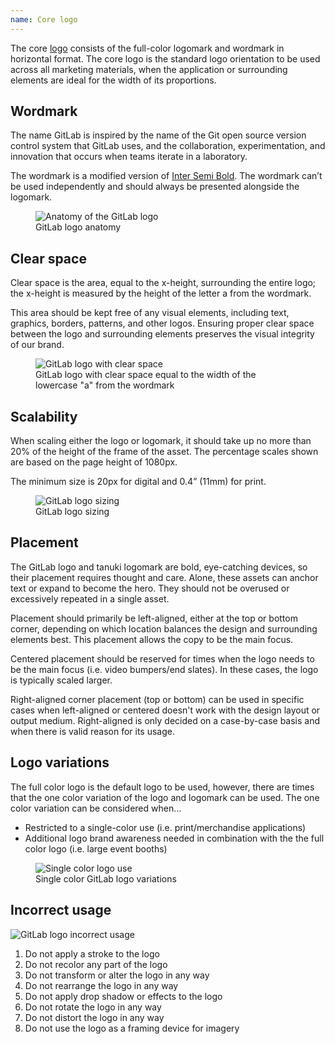```yaml
---
name: Core logo
---
```


The core [logo](https://about.gitlab.com/press/press-kit/) consists of the full-color logomark and wordmark in horizontal format. The core logo is the standard logo orientation to be used across all marketing materials, when the application or surrounding elements are ideal for the width of its proportions.

## Wordmark

The name GitLab is inspired by the name of the Git open source version control system that GitLab uses, and the collaboration, experimentation, and innovation that occurs when teams iterate in a laboratory.

The wordmark is a modified version of [Inter Semi Bold](https://fonts.google.com/specimen/Inter). The wordmark can’t be used independently and should always be presented alongside the logomark.

<figure class="figure" role="figure" aria-label="GitLab logo anatomy">
  <img class="figure-img gl-p-5 img-50" src="/img/brand/gitlab-logo-anatomy.svg" alt="Anatomy of the GitLab logo" role="img" />
  <figcaption class="figure-caption">GitLab logo anatomy</figcaption>
</figure>

## Clear space

Clear space is the area, equal to the x-height, surrounding the entire logo; the x-height is measured by the height of the letter a from the wordmark.

This area should be kept free of any visual elements, including text, graphics, borders, patterns, and other logos. Ensuring proper clear space between the logo and surrounding elements preserves the visual integrity of our brand.

<figure class="figure" role="figure" aria-label="with clear space equal to the width of the lowercase 'a' from the wordmark">
  <img class="figure-img gl-p-5 img-50" src="/img/brand/core-logo-clearspace.svg" alt="GitLab logo with clear space" role="img" />
  <figcaption class="figure-caption">GitLab logo with clear space equal to the width of the lowercase "a" from the wordmark</figcaption>
</figure>

## Scalability

When scaling either the logo or logomark, it should take up no more than 20% of the height of the frame of the asset. The percentage scales shown are based on the page height of 1080px.

The minimum size is 20px for digital and 0.4” (11mm) for print.

<figure class="figure" role="figure" aria-label="GitLab logo sizing">
  <img class="figure-img gl-p-5" src="/img/brand/core-logo-scalability.svg" alt="GitLab logo sizing" role="img" />
  <figcaption class="figure-caption">GitLab logo sizing</figcaption>
</figure>

## Placement

The GitLab logo and tanuki logomark are bold, eye-catching devices, so their placement requires thought and care. Alone, these assets can anchor text or expand to become the hero. They should not be overused or excessively repeated in a single asset.

Placement should primarily be left-aligned, either at the top or bottom corner, depending on which location balances the design and surrounding elements best. This placement allows the copy to be the main focus.

Centered placement should be reserved for times when the logo needs to be the main focus (i.e. video bumpers/end slates). In these cases, the logo is typically scaled larger.

Right-aligned corner placement (top or bottom) can be used in specific cases when left-aligned or centered doesn't work with the design layout or output medium. Right-aligned is only decided on a case-by-case basis and when there is valid reason for its usage.

## Logo variations

The full color logo is the default logo to be used, however, there are times that the one color variation of the logo and logomark can be used. The one color variation can be considered when…

- Restricted to a single-color use (i.e. print/merchandise applications)
- Additional logo brand awareness needed in combination with the the full color logo (i.e. large event booths)

<figure class="figure" role="figure" aria-label="Single color GitLab logo variations">
  <img class="figure-img gl-p-5" src="/img/brand/core-logo-logo-variations.svg" alt="Single color logo use" role="img" />
  <figcaption class="figure-caption">Single color GitLab logo variations</figcaption>
</figure>

## Incorrect usage

<img class="d-block a-center gl-my-7" src="/img/brand/core-logo-incorrect-usage.svg" alt="GitLab logo incorrect usage" role="img" />

1. Do not apply a stroke to the logo
1. Do not recolor any part of the logo
1. Do not transform or alter the logo in any way
1. Do not rearrange the logo in any way
1. Do not apply drop shadow or effects to the logo
1. Do not rotate the logo in any way
1. Do not distort the logo in any way
1. Do not use the logo as a framing device for imagery

